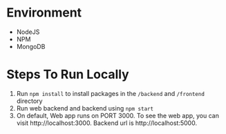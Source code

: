 # Environment
- NodeJS
- NPM
- MongoDB

# Steps To Run Locally

1. Run `npm install` to install packages in the `/backend` and `/frontend` directory
2. Run web backend and backend using `npm start`
3. On default, Web app runs on PORT 3000. To see the web app, you can visit http://localhost:3000. Backend url is http://localhost:5000.